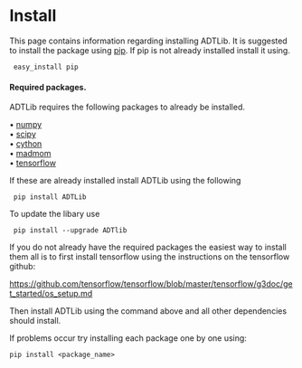 # Install

This page contains information regarding installing ADTLib. It is suggested to install the package using [pip](https://pypi.python.org/pypi/pip). If pip is not already installed install it using.

     easy_install pip

#### Required packages.

ADTLib requires the following packages to already be installed.

• [numpy](https://www.numpy.org)   
• [scipy](https://www.scipy.org)  
• [cython](https://www.cython.org)   
• [madmom](https://github.com/CPJKU/madmom)  
• [tensorflow](https://www.tensorflow.org/)

If these are already installed install ADTLib using the following

     pip install ADTLib

To update the libary use

     pip install --upgrade ADTlib
     

If you do not already have the required packages the easiest way to install them all is to first install tensorflow using the instructions on the tensorflow github:

https://github.com/tensorflow/tensorflow/blob/master/tensorflow/g3doc/get_started/os_setup.md 

Then install ADTLib using the command above and all other dependencies should install.

If problems occur try installing each package one by one using:

	pip install <package_name>


